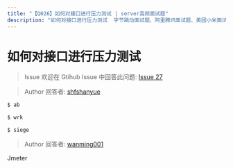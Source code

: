 ```yaml
---
title: "【Q026】如何对接口进行压力测试 | server高频面试题"
description: "如何对接口进行压力测试  字节跳动面试题、阿里腾讯面试题、美团小米面试题。"
---
```


# 如何对接口进行压力测试

> Issue
> 欢迎在 Gtihub Issue 中回答此问题: [Issue 27](https://github.com/shfshanyue/Daily-Question/issues/27)

> Author
> 回答者: [shfshanyue](https://github.com/shfshanyue)

```bash
$ ab

$ wrk

$ siege
```

> Author
> 回答者: [wanming001](https://github.com/wanming001)

Jmeter
